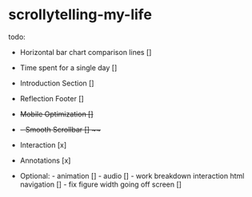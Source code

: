 # scrollytelling-my-life

todo:
 - Horizontal bar chart comparison lines []
 - Time spent for a single day []
 - Introduction Section []
 - Reflection Footer []
 - <s>  Mobile Optimization [] </s>
 - <s> - Smooth Scrollbar [] ~~ </s>
 - Interaction [x]
 - Annotations [x]

 - Optional:
        - animation []
        - audio []
        - work breakdown interaction html navigation []
        - fix figure width going off screen []